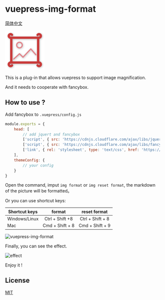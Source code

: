 # vuepress-img-format 

[简体中文](https://juejin.im/post/5be39d286fb9a049b77fd892)

<img alt="icons" src="https://raw.githubusercontent.com/xnng/vuepress-img-format/master/icon.png">

This is a plug-in that allows vuepress to support image magnification.

And it needs to cooperate with fancybox.

## How to use ?

Add fancybox to `.vuepress/config.js`

```js
module.exports = {
    head: [
        // add jquert and fancybox
        ['script', { src: 'https://cdnjs.cloudflare.com/ajax/libs/jquery/3.3.1/jquery.slim.min.js' }],
        ['script', { src: 'https://cdnjs.cloudflare.com/ajax/libs/fancybox/3.5.2/jquery.fancybox.min.js' }],
        ['link', { rel: 'stylesheet', type: 'text/css', href: 'https://cdnjs.cloudflare.com/ajax/libs/fancybox/3.5.2/jquery.fancybox.min.css' }]
    ],
    themeConfig: {
        // your config
    }
}
```

Open the command, imput `img format` or `img reset format`, the markdown of the picture will be formatted。

Or you can use shortcut keys:

| Shortcut keys | format | reset format |
| ------ | :------: | :------: |
| Windows/Linux | Ctrl + Shift +8 | Ctrl + Shift + 8 |
| Mac | Cmd + Shift + 8 | Cmd + Shift + 9 |

<img alt="vuepress-img-format" src="https://user-images.githubusercontent.com/38936252/48043620-8bca5c00-e1c2-11e8-8389-b450a82b8c35.gif" width="750">

Finally, you can see the effect.

<img alt="effect" src="https://user-images.githubusercontent.com/38936252/48043918-119ad700-e1c4-11e8-9f61-4ebb02f161c6.gif" width="750">

Enjoy it !

## License

[MIT](./LICENSE)
